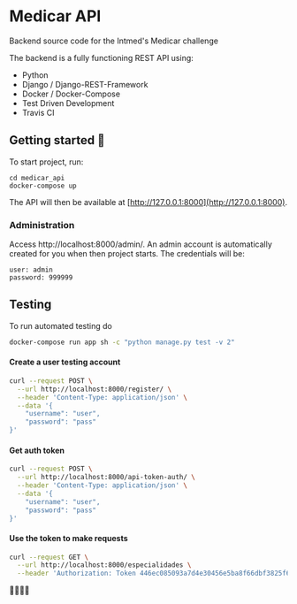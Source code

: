 # Medicar API

Backend source code for the Intmed's Medicar challenge

The backend is a fully functioning REST API using:

 - Python
 - Django / Django-REST-Framework
 - Docker / Docker-Compose
 - Test Driven Development
 - Travis CI

## Getting started 🚀

To start project, run:

```
cd medicar_api
docker-compose up
```

The API will then be available at [http://127.0.0.1:8000](http://127.0.0.1:8000).

### Administration

Access http://localhost:8000/admin/. An admin account is automatically created for you when then
project starts. The credentials will be:

```
user: admin
password: 999999
```

## Testing

To run automated testing do

```bash
docker-compose run app sh -c "python manage.py test -v 2"
```

#### Create a user testing account

```bash
curl --request POST \
  --url http://localhost:8000/register/ \
  --header 'Content-Type: application/json' \
  --data '{
    "username": "user",
    "password": "pass"
}'
```

#### Get auth token

```bash
curl --request POST \
  --url http://localhost:8000/api-token-auth/ \
  --header 'Content-Type: application/json' \
  --data '{
    "username": "user",
    "password": "pass"
}'
```

#### Use the token to make requests

```bash
curl --request GET \
  --url http://localhost:8000/especialidades \
  --header 'Authorization: Token 446ec085093a7d4e30456e5ba8f66dbf3825f6c6'
```

🎇🎇🎇🎇
